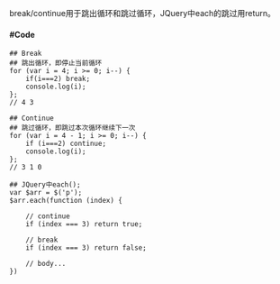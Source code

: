 


break/continue用于跳出循环和跳过循环，JQuery中each的跳过用return。

#### #Code

```
## Break
## 跳出循环，即停止当前循环
for (var i = 4; i >= 0; i--) {
	if(i===2) break;
	console.log(i);
};
// 4 3

## Continue
## 跳过循环，即跳过本次循环继续下一次
for (var i = 4 - 1; i >= 0; i--) {
	if (i===2) continue;
	console.log(i);
};
// 3 1 0

## JQuery中each();
var $arr = $('p');
$arr.each(function (index) {
		
	// continue
	if (index === 3) return true;

	// break
	if (index === 3) return false;

	// body...
})
```